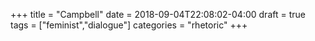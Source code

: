 +++
title = "Campbell"
date = 2018-09-04T22:08:02-04:00
draft = true
tags = ["feminist","dialogue"]
categories = "rhetoric"
+++
